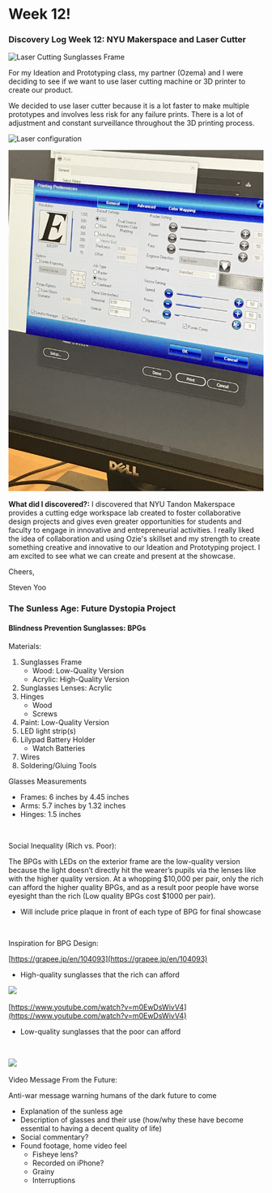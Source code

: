# Week 12!

### Discovery Log Week 12: NYU Makerspace and Laser Cutter

![Laser Cutting Sunglasses Frame](../../.gitbook/assets/img_5224.jpg)

For my Ideation and Prototyping class, my partner \(Ozema\) and I were deciding to see if we want to use laser cutting machine or 3D printer to create our product.

We decided to use laser cutter because it is a lot faster to make multiple prototypes and involves less risk for any failure prints. There is a lot of adjustment and constant surveillance throughout the 3D printing process. 

![Laser configuration](../../.gitbook/assets/img_5225.jpg)

![Setting up the laser cutter preference for our prototype](../../.gitbook/assets/img_5223.jpg)

**What did I discovered?:** I discovered that NYU Tandon Makerspace provides a cutting edge workspace lab created to foster collaborative design projects and gives even greater opportunities for students and faculty to engage in innovative and entrepreneurial activities. I really liked the idea of collaboration and using Ozie's skillset and my strength to create something creative and innovative to our Ideation and Prototyping project. I am excited to see what we can create and present at the showcase.

Cheers,

Steven Yoo

### The Sunless Age: Future Dystopia Project 

#### Blindness Prevention Sunglasses: BPGs

Materials:

1. Sunglasses Frame
   * Wood: Low-Quality Version
   * Acrylic: High-Quality Version
2. Sunglasses Lenses: Acrylic​
3. Hinges
   * Wood
   * Screws
4. Paint: Low-Quality Version
5. LED light strip\(s\)
6. Lilypad Battery Holder
   * Watch Batteries​
7. Wires
8. Soldering/Gluing Tools

Glasses Measurements

* Frames: 6 inches by 4.45 inches
* Arms: 5.7 inches by 1.32 inches
* Hinges: 1.5 inches

​

Social Inequality \(Rich vs. Poor\):

The BPGs with LEDs on the exterior frame are the low-quality version because the light doesn’t directly hit the wearer’s pupils via the lenses like with the higher quality version. At a whopping $10,000 per pair, only the rich can afford the higher quality BPGs, and as a result poor people have worse eyesight than the rich \(Low quality BPGs cost $1000 per pair\).

* Will include price plaque in front of each type of BPG for final showcase

​

Inspiration for BPG Design:

[https://grapee.jp/en/104093](https://grapee.jp/en/104093)

* High-quality sunglasses that the rich can afford​

![](https://lh4.googleusercontent.com/iad8RcDLstmN7u_SAl77uWtghuDY6mQXCbIOjEcTN79wqdQlQXboXZ_AGQ-U-kIUv5eBj0rk7c2_mhbNbrAC9RYVFQNdW4DlgvhwxcbSGnnbLdk_K1zTWwgPJlQ_DFmfdn0jxN_j)

​[https://www.youtube.com/watch?v=m0EwDsWivV4](https://www.youtube.com/watch?v=m0EwDsWivV4)

* Low-quality sunglasses that the poor can afford

​

![](https://lh4.googleusercontent.com/F_NqwsOh0tc0lZVMnUc7RNJ9uoaaxQXzOtlXLb3Ym82RqyyTUS2RGXiCPV7J07bGzM1ld-4unKWTvy_MNrQayMu99bnLx8z2Sw2fU6wNPFBYXhuShbrDqySyTk4NPbJq9t5KAblp)

​Video Message From the Future:

Anti-war message warning humans of the dark future to come

* Explanation of the sunless age
* Description of glasses and their use \(how/why these have become essential to having a decent quality of life\)
* Social commentary?
* Found footage, home video feel
  * Fisheye lens?
  * Recorded on iPhone?
  * Grainy
  * Interruptions

​  


